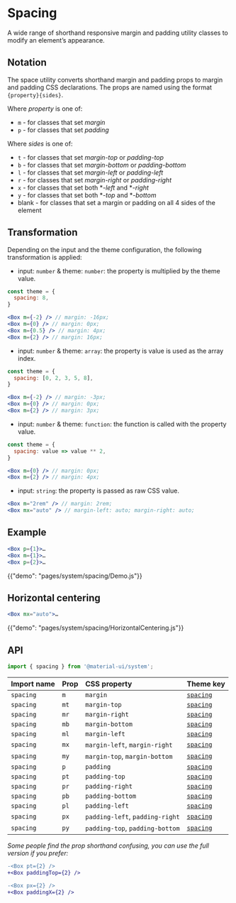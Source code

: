 # Spacing

<p class="description">A wide range of shorthand responsive margin and padding utility classes to modify an element’s appearance.</p>

## Notation

The space utility converts shorthand margin and padding props to margin and padding CSS declarations. The props are named using the format `{property}{sides}`.

Where *property* is one of:

- `m` - for classes that set *margin*
- `p` - for classes that set *padding*

Where *sides* is one of:

- `t` - for classes that set *margin-top* or *padding-top*
- `b` - for classes that set *margin-bottom* or *padding-bottom*
- `l` - for classes that set *margin-left* or *padding-left*
- `r` - for classes that set *margin-right* or *padding-right*
- `x` - for classes that set both **-left* and **-right*
- `y` - for classes that set both **-top* and **-bottom*
- blank - for classes that set a margin or padding on all 4 sides of the element

## Transformation

Depending on the input and the theme configuration, the following transformation is applied:

- input: `number` & theme: `number`: the property is multiplied by the theme value.

```jsx
const theme = {
  spacing: 8,
}

<Box m={-2} /> // margin: -16px;
<Box m={0} /> // margin: 0px;
<Box m={0.5} /> // margin: 4px;
<Box m={2} /> // margin: 16px;
```

- input: `number` & theme: `array`: the property is value is used as the array index.

```jsx
const theme = {
  spacing: [0, 2, 3, 5, 8],
}

<Box m={-2} /> // margin: -3px;
<Box m={0} /> // margin: 0px;
<Box m={2} /> // margin: 3px;
```

- input: `number` & theme: `function`: the function is called with the property value.

```jsx
const theme = {
  spacing: value => value ** 2,
}

<Box m={0} /> // margin: 0px;
<Box m={2} /> // margin: 4px;
```

- input: `string`: the property is passed as raw CSS value.

```jsx
<Box m="2rem" /> // margin: 2rem;
<Box mx="auto" /> // margin-left: auto; margin-right: auto;
```

## Example

```jsx
<Box p={1}>…
<Box m={1}>…
<Box p={2}>…
```

{{"demo": "pages/system/spacing/Demo.js"}}

## Horizontal centering

```jsx
<Box mx="auto">…
```

{{"demo": "pages/system/spacing/HorizontalCentering.js"}}

## API

```js
import { spacing } from '@material-ui/system';
```

| Import name | Prop | CSS property | Theme key |
|:------------|:-----|:-------------|:----------|
| `spacing` | `m` | `margin` | [`spacing`](/customization/default-theme/?expend-path=$.spacing) |
| `spacing` | `mt` | `margin-top` | [`spacing`](/customization/default-theme/?expend-path=$.spacing) |
| `spacing` | `mr` | `margin-right` | [`spacing`](/customization/default-theme/?expend-path=$.spacing) |
| `spacing` | `mb` | `margin-bottom` | [`spacing`](/customization/default-theme/?expend-path=$.spacing) |
| `spacing` | `ml` | `margin-left` | [`spacing`](/customization/default-theme/?expend-path=$.spacing) |
| `spacing` | `mx` | `margin-left`, `margin-right` | [`spacing`](/customization/default-theme/?expend-path=$.spacing) |
| `spacing` | `my` | `margin-top`, `margin-bottom` | [`spacing`](/customization/default-theme/?expend-path=$.spacing) |
| `spacing` | `p` | `padding` | [`spacing`](/customization/default-theme/?expend-path=$.spacing) |
| `spacing` | `pt` | `padding-top` | [`spacing`](/customization/default-theme/?expend-path=$.spacing) |
| `spacing` | `pr` | `padding-right` | [`spacing`](/customization/default-theme/?expend-path=$.spacing) |
| `spacing` | `pb` | `padding-bottom` | [`spacing`](/customization/default-theme/?expend-path=$.spacing) |
| `spacing` | `pl` | `padding-left` | [`spacing`](/customization/default-theme/?expend-path=$.spacing) |
| `spacing` | `px` | `padding-left`, `padding-right` | [`spacing`](/customization/default-theme/?expend-path=$.spacing) |
| `spacing` | `py` | `padding-top`, `padding-bottom` | [`spacing`](/customization/default-theme/?expend-path=$.spacing) |

*Some people find the prop shorthand confusing, you can use the full version if you prefer:*

```diff
-<Box pt={2} />
+<Box paddingTop={2} />
```

```diff
-<Box px={2} />
+<Box paddingX={2} />
```

